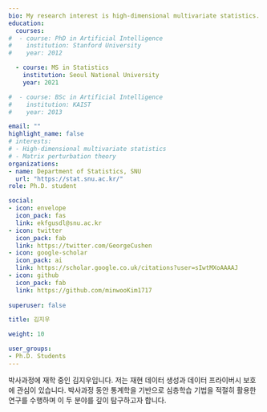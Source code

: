 ```yaml
---
bio: My research interest is high-dimensional multivariate statistics.
education:
  courses:
#  - course: PhD in Artificial Intelligence 
#    institution: Stanford University
#    year: 2012

  - course: MS in Statistics
    institution: Seoul National University
    year: 2021

#  - course: BSc in Artificial Intelligence
#    institution: KAIST
#    year: 2013

email: ""
highlight_name: false
# interests:
# - High-dimensional multivariate statistics
# - Matrix perturbation theory
organizations:
- name: Department of Statistics, SNU
  url: "https://stat.snu.ac.kr/"
role: Ph.D. student

social:
- icon: envelope
  icon_pack: fas
  link: ekfgusdl@snu.ac.kr
- icon: twitter
  icon_pack: fab
  link: https://twitter.com/GeorgeCushen
- icon: google-scholar
  icon_pack: ai
  link: https://scholar.google.co.uk/citations?user=sIwtMXoAAAAJ
- icon: github
  icon_pack: fab
  link: https://github.com/minwooKim1717
  
superuser: false

title: 김지우

weight: 10

user_groups:
- Ph.D. Students
---
```


박사과정에 재학 중인 김지우입니다. 저는 재현 데이터 생성과 데이터 프라이버시 보호에 관심이 있습니다. 박사과정 동안 통계학을 기반으로 심층학습 기법을 적절히 활용한 연구를 수행하며 이 두 분야를 깊이 탐구하고자 합니다.

